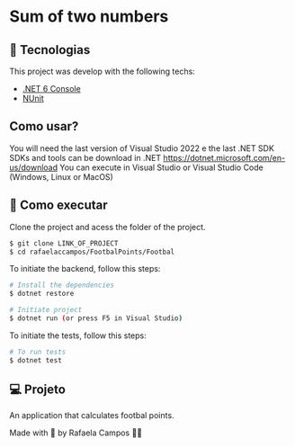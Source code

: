 <p align="center">
  <h1>Sum of two numbers </h1>
</p>

## 🧪 Tecnologias

This project was develop with the following techs:

- [.NET 6 Console](https://learn.microsoft.com/pt-br/dotnet/core/whats-new/dotnet-6)
- [NUnit](https://nunit.org/)

## Como usar?

  You will need the last version of Visual Studio 2022 e the last .NET SDK
  SDKs and tools can be download in .NET https://dotnet.microsoft.com/en-us/download
  You can execute in Visual Studio or Visual Studio Code (Windows, Linux or MacOS)

## 🚀 Como executar

Clone the project and acess the folder of the project.

```bash
$ git clone LINK_OF_PROJECT
$ cd rafaelaccampos/FootbalPoints/Footbal
```

To initiate the backend, follow this steps:
```bash
# Install the dependencies
$ dotnet restore

# Initiate project 
$ dotnet run (or press F5 in Visual Studio)
```

To initiate the tests, follow this steps:
```bash
# To run tests
$ dotnet test
```

## 💻 Projeto
An application that calculates footbal points.

Made with 💜 by Rafaela Campos 👋🏻